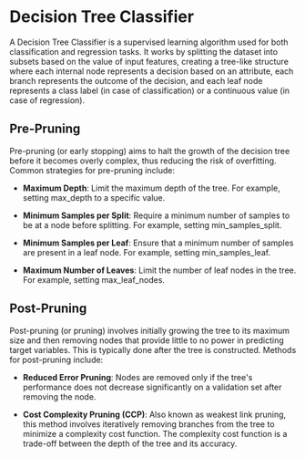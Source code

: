 # Decision Tree Classifier
A Decision Tree Classifier is a supervised learning algorithm used for both classification and regression tasks. It works by splitting the dataset into subsets based on the value of input features, creating a tree-like structure where each internal node represents a decision based on an attribute, each branch represents the outcome of the decision, and each leaf node represents a class label (in case of classification) or a continuous value (in case of regression).

## Pre-Pruning
Pre-pruning (or early stopping) aims to halt the growth of the decision tree before it becomes overly complex, thus reducing the risk of overfitting. Common strategies for pre-pruning include:

- **Maximum Depth**: Limit the maximum depth of the tree. For example, setting max_depth to a specific value.

- **Minimum Samples per Split**: Require a minimum number of samples to be at a node before splitting. For example, setting min_samples_split.

- **Minimum Samples per Leaf**: Ensure that a minimum number of samples are present in a leaf node. For example, setting min_samples_leaf.

- **Maximum Number of Leaves**: Limit the number of leaf nodes in the tree. For example, setting max_leaf_nodes.

## Post-Pruning
Post-pruning (or pruning) involves initially growing the tree to its maximum size and then removing nodes that provide little to no power in predicting target variables. This is typically done after the tree is constructed. Methods for post-pruning include:

- **Reduced Error Pruning**: Nodes are removed only if the tree's performance does not decrease significantly on a validation set after removing the node.

- **Cost Complexity Pruning (CCP)**: Also known as weakest link pruning, this method involves iteratively removing branches from the tree to minimize a complexity cost function. The complexity cost function is a trade-off between the depth of the tree and its accuracy.
